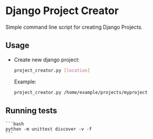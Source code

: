 # Django Project Creator

Simple command line script for creating Django Projects.

## Usage

* Create new django project:
    ```bash
    project_creator.py [location]
    ```
    
    Example:
    ```bash
    project_creator.py /home/example/projects/myproject
    ```
    
## Running tests

    ```bash
    python -m unittest discover -v -f
    ```
